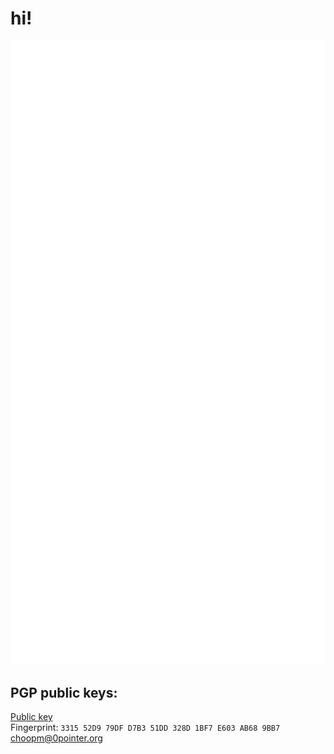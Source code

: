 # hi!

![Metrics](./github-metrics.svg)

## PGP public keys:

<a href="https://raw.githubusercontent.com/choopm/choopm/master/choopm%400pointer.org.pub">Public key</a>\
Fingerprint: `3315 52D9 79DF D7B3 51DD 328D 1BF7 E603 AB68 9BB7`\
<a href="mailto:choopm@0pointer.org">choopm@0pointer.org</a>
